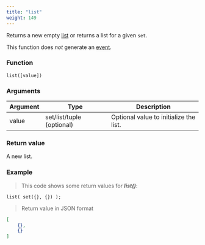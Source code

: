 ```yaml
---
title: "list"
weight: 149
---
```


Returns a new empty [list](../../data-types/list) or returns a list for a given `set`.

This function does *not* generate an [event](../../overview/events).

### Function

`list([value])`

### Arguments

Argument | Type | Description
-------- | ---- | -----------
value | set/list/tuple (optional) | Optional value to initialize the list.

### Return value

A new list.

### Example

> This code shows some return values for ***list()***:

```thingsdb,json_response
list( set({}, {}) );
```

> Return value in JSON format

```json
[
    {},
    {}
]
```
